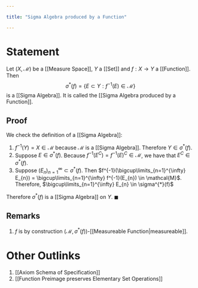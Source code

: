 ```yaml
---

title: "Sigma Algebra produced by a Function"

---
```

# Statement
Let $(X, \mathcal{M})$ be a [[Measure Space]], $Y$ a [[Set]] and $f : X \to Y$ a [[Function]]. Then
$$\sigma^{*}(f) = \{E \subset Y : f^{-1}(E) \in \mathcal{M}\}$$
is a [[Sigma Algebra]]. It is called the [[Sigma Algebra produced by a Function]].

## Proof
We check the definition of a [[Sigma Algebra]]:
1. $f^{-1}(Y) = X \in \mathcal{M}$ because $\mathcal{M}$ is a [[Sigma Algebra]]. Therefore $Y \in \sigma^{*}(f)$.
2. Suppose $E \in \sigma^{*}(f)$. Because $f^{-1}(E^{C}) = f^{-1}(E)^{C} \in \mathcal{M}$, we have that $E^{C} \in \sigma^{*}(f)$.
3. Suppose $({E}_{n})_{n=1}^{\infty} \subset \sigma^{*}(f)$. Then $f^{-1}(\bigcup\limits_{n=1}^{\infty} E_{n}) = \bigcup\limits_{n=1}^{\infty} f^{-1}(E_{n}) \in \mathcal{M}$. Therefore, $\bigcup\limits_{n=1}^{\infty} E_{n} \in \sigma^{*}(f)$

Therefore $\sigma^{*}(f)$ is a [[Sigma Algebra]] on $Y$. $\blacksquare$

## Remarks
1. $f$ is by construction $(\mathcal{M}, \sigma^{*}(f))$-[[Measureable Function|measureable]].


# Other Outlinks
1. [[Axiom Schema of Specification]]
2. [[Function Preimage preserves Elementary Set Operations]]